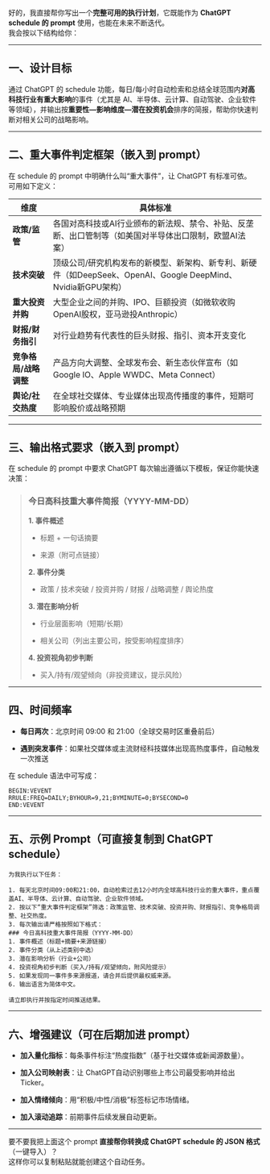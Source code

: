 好的，我直接帮你写出一个**完整可用的执行计划**，它既能作为 **ChatGPT schedule 的 prompt** 使用，也能在未来不断迭代。  
我会按以下结构给你：

---

## 一、设计目标

通过 ChatGPT 的 schedule 功能，每日/每小时自动检索和总结全球范围内**对高科技行业有重大影响**的事件（尤其是 AI、半导体、云计算、自动驾驶、企业软件等领域），并输出按**重要性—影响维度—潜在投资机会**排序的简报，帮助你快速判断对相关公司的战略影响。

---

## 二、重大事件判定框架（嵌入到 prompt）

在 schedule 的 prompt 中明确什么叫“重大事件”，让 ChatGPT 有标准可依。  
可用如下定义：

|维度|具体标准|
|---|---|
|**政策/监管**|各国对高科技或AI行业颁布的新法规、禁令、补贴、反垄断、出口管制等（如美国对半导体出口限制，欧盟AI法案）|
|**技术突破**|顶级公司/研究机构发布的新模型、新架构、新专利、新硬件（如DeepSeek、OpenAI、Google DeepMind、Nvidia新GPU架构）|
|**重大投资并购**|大型企业之间的并购、IPO、巨额投资（如微软收购OpenAI股权，亚马逊投Anthropic）|
|**财报/财务指引**|对行业趋势有代表性的巨头财报、指引、资本开支变化|
|**竞争格局/战略调整**|产品方向大调整、全球发布会、新生态伙伴宣布（如Google IO、Apple WWDC、Meta Connect）|
|**舆论/社交热度**|在全球社交媒体、专业媒体出现高传播度的事件，短期可影响股价或战略预期|

---

## 三、输出格式要求（嵌入到 prompt）

在 schedule 的 prompt 中要求 ChatGPT 每次输出遵循以下模板，保证你能快速决策：

> ### 今日高科技重大事件简报（YYYY-MM-DD）
> 
> **1. 事件概述**
> 
> - 标题 + 一句话摘要
>     
> - 来源（附可点链接）
>     
> 
> **2. 事件分类**
> 
> - 政策 / 技术突破 / 投资并购 / 财报 / 战略调整 / 舆论热度
>     
> 
> **3. 潜在影响分析**
> 
> - 行业层面影响（短期/长期）
>     
> - 相关公司（列出主要公司，按受影响程度排序）
>     
> 
> **4. 投资视角初步判断**
> 
> - 买入/持有/观望倾向（非投资建议，提示风险）
>     

---

## 四、时间频率

- **每日两次**：北京时间 09:00 和 21:00（全球交易时区重叠前后）
    
- **遇到突发事件**：如果社交媒体或主流财经科技媒体出现高热度事件，自动触发一次推送
    

在 schedule 语法中可写成：

```
BEGIN:VEVENT
RRULE:FREQ=DAILY;BYHOUR=9,21;BYMINUTE=0;BYSECOND=0
END:VEVENT
```

---

## 五、示例 Prompt（可直接复制到 ChatGPT schedule）

```
为我执行以下任务：

1. 每天北京时间09:00和21:00，自动检索过去12小时内全球高科技行业的重大事件，重点覆盖AI、半导体、云计算、自动驾驶、企业软件领域。
2. 按以下“重大事件判定框架”筛选：政策监管、技术突破、投资并购、财报指引、竞争格局调整、社交热度。
3. 每次输出请严格按照如下格式：
### 今日高科技重大事件简报（YYYY-MM-DD）
1. 事件概述（标题+摘要+来源链接）
2. 事件分类（从上述类别中选）
3. 潜在影响分析（行业+公司）
4. 投资视角初步判断（买入/持有/观望倾向，附风险提示）
5. 如果发现同一事件多来源报道，请合并后提供最权威来源。
6. 输出语言为简体中文。

请立即执行并按指定时间推送结果。
```

---

## 六、增强建议（可在后期加进 prompt）

- **加入量化指标**：每条事件标注“热度指数”（基于社交媒体或新闻源数量）。
    
- **加入公司映射表**：让 ChatGPT自动识别哪些上市公司最受影响并给出Ticker。
    
- **加入情绪倾向**：用“积极/中性/消极”标签标记市场情绪。
    
- **加入滚动追踪**：前期事件后续发展自动更新。
    

---

要不要我把上面这个 prompt **直接帮你转换成 ChatGPT schedule 的 JSON 格式**（一键导入）？  
这样你可以复制粘贴就能创建这个自动任务。
